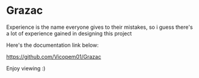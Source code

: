 # Grazac

Experience is the name everyone gives to their mistakes, so i guess there's a lot of experience gained in designing this project

Here's the documentation link below:

https://github.com/Vicopem01/Grazac

Enjoy viewing :)
